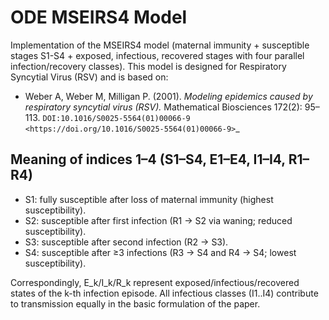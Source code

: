 # ODE MSEIRS4 Model

Implementation of the MSEIRS4 model (maternal immunity + susceptible stages S1-S4 + exposed, infectious, recovered stages with four parallel infection/recovery classes).
This model is designed for Respiratory Syncytial Virus (RSV) and is based on:

- Weber A, Weber M, Milligan P. (2001). *Modeling epidemics caused by respiratory syncytial virus (RSV).* Mathematical Biosciences 172(2): 95–113. `DOI:10.1016/S0025-5564(01)00066-9 <https://doi.org/10.1016/S0025-5564(01)00066-9>`_


## Meaning of indices 1–4 (S1–S4, E1–E4, I1–I4, R1–R4)

- S1: fully susceptible after loss of maternal immunity (highest susceptibility).
- S2: susceptible after first infection (R1 → S2 via waning; reduced susceptibility).
- S3: susceptible after second infection (R2 → S3).
- S4: susceptible after ≥3 infections (R3 → S4 and R4 → S4; lowest susceptibility).

Correspondingly, E_k/I_k/R_k represent exposed/infectious/recovered states of the k-th infection episode. All infectious classes (I1..I4) contribute to transmission equally in the basic formulation of the paper.
